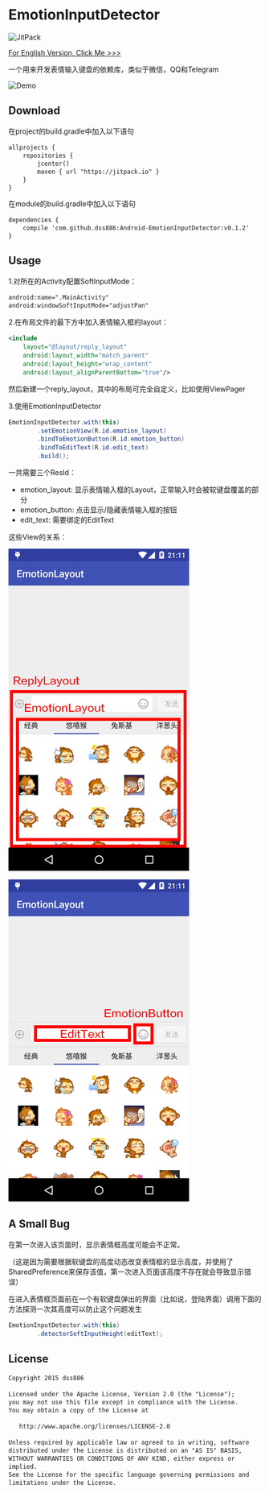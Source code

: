 # EmotionInputDetector

![JitPack](https://img.shields.io/github/release/dss886/Android-EmotionInputDetector.svg?label=JitPack)

[For English Version, Click Me >>>](/README_en.md)

一个用来开发表情输入键盘的依赖库，类似于微信，QQ和Telegram

![Demo](/01.gif)

## Download

在project的build.gradle中加入以下语句

~~~
allprojects {
	repositories {
		jcenter()
		maven { url "https://jitpack.io" }
	}
}
~~~

在module的build.gradle中加入以下语句

~~~
dependencies {
	compile 'com.github.dss886:Android-EmotionInputDetector:v0.1.2'
}
~~~

## Usage

1.对所在的Activity配置SoftInputMode：

~~~xml
android:name=".MainActivity"
android:windowSoftInputMode="adjustPan"
~~~

2.在布局文件的最下方中加入表情输入框的layout：

~~~xml
<include
    layout="@layout/reply_layout"
    android:layout_width="match_parent"
    android:layout_height="wrap_content"
    android:layout_alignParentBottom="true"/>
~~~

然后新建一个reply_layout，其中的布局可完全自定义，比如使用ViewPager

3.使用EmotionInputDetector

~~~java
EmotionInputDetector.with(this)
		.setEmotionView(R.id.emotion_layout)
		.bindToEmotionButton(R.id.emotion_button)
		.bindToEditText(R.id.edit_text)
		.build();
~~~

一共需要三个ResId：

- emotion_layout: 显示表情输入框的Layout，正常输入时会被软键盘覆盖的部分
- emotion_button: 点击显示/隐藏表情输入框的按钮
- edit_text: 需要绑定的EditText

这些View的关系：

![](/01.png)

![](/02.png)

## A Small Bug

在第一次进入该页面时，显示表情框高度可能会不正常。

（这是因为需要根据软键盘的高度动态改变表情框的显示高度，并使用了SharedPreference来保存该值，第一次进入页面该高度不存在就会导致显示错误）

在进入表情框页面前在一个有软键盘弹出的界面（比如说，登陆界面）调用下面的方法探测一次其高度可以防止这个问题发生

~~~java
EmotionInputDetector.with(this)
		.detectorSoftInputHeight(editText);
~~~

## License

~~~
Copyright 2015 dss886

Licensed under the Apache License, Version 2.0 (the "License");
you may not use this file except in compliance with the License.
You may obtain a copy of the License at

   http://www.apache.org/licenses/LICENSE-2.0

Unless required by applicable law or agreed to in writing, software
distributed under the License is distributed on an "AS IS" BASIS,
WITHOUT WARRANTIES OR CONDITIONS OF ANY KIND, either express or implied.
See the License for the specific language governing permissions and
limitations under the License.
~~~